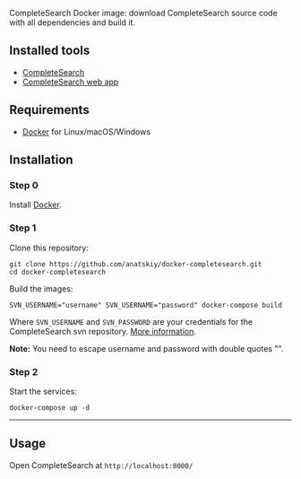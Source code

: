 CompleteSearch Docker image: download CompleteSearch source code with all dependencies and build it.

## Installed tools

* [CompleteSearch](http://ad-wiki.informatik.uni-freiburg.de/completesearch)
* [CompleteSearch web app](https://github.com/anatskiy/CompleteSearch)

## Requirements

* [Docker](https://docs.docker.com/engine/installation/) for Linux/macOS/Windows

## Installation

### Step 0

Install [Docker](https://docs.docker.com/engine/installation/).

### Step 1

Clone this repository:
```
git clone https://github.com/anatskiy/docker-completesearch.git
cd docker-completesearch
```

Build the images:
```
SVN_USERNAME="username" SVN_USERNAME="password" docker-compose build
```
Where `SVN_USERNAME` and `SVN_PASSWORD` are your credentials for the CompleteSearch svn repository. [More information](http://ad-wiki.informatik.uni-freiburg.de/completesearch).

**Note:** You need to escape username and password with double quotes "".

### Step 2

Start the services:
```
docker-compose up -d
```

---

## Usage

Open CompleteSearch at `http://localhost:8000/`
